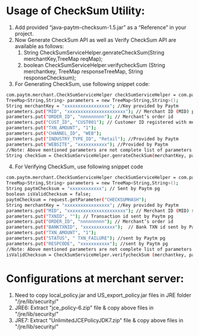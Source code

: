 # Usage of CheckSum Utility:  
 1. Add provided “java-paytm-checksum-1.5.jar” as a “Reference” in your project.
 2. Now Generate CheckSum API as well as Verify CheckSum API are available as follows:
    1. String CheckSumServiceHelper.genrateCheckSum(String merchantKey,TreeMap reqMap);
    2. boolean  CheckSumServiceHelper.verifycheckSum (String merchantkey, TreeMap   responseTreeMap, String responseChecksum);
 3. For Generating CheckSum, use following snippet code:
```sh
com.paytm.merchant.CheckSumServiceHelper checkSumServiceHelper = com.paytm.merchant.CheckSumServiceHelper.getCheckSumServiceHelper();
TreeMap<String,String> parameters = new TreeMap<String,String>();
String merchantKey = "xxxxxxxxxxxxxxxxx"; //Key provided by Paytm
parameters.put("MID", "xxxxxxxxxxxxxxxxxxxxxx"); // Merchant ID (MID) provided by Paytm
parameters.put("ORDER_ID", "nnnnnnnnn"); // Merchant’s order id
parameters.put("CUST_ID", "CUST001"); // Customer ID registered with merchant
parameters.put("TXN_AMOUNT", "1");
parameters.put("CHANNEL_ID", "WEB");
parameters.put("INDUSTRY_TYPE_ID", "Retail"); //Provided by Paytm
parameters.put("WEBSITE", "xxxxxxxxxxx"); //Provided by Paytm
//Note: Above mentioned parameters are not complete list of parameters. Please refer integration document for additional parameters which need to be passed.
String checkSum = CheckSumServiceHelper.genrateCheckSum(merchantKey, parameters);
```

4. For Verifying CheckSum, use following snippet code
```sh
com.paytm.merchant.CheckSumServiceHelper checkSumServiceHelper = com.paytm.merchant.CheckSumServiceHelper.getCheckSumServiceHelper();
TreeMap<String,String> parameters = new TreeMap<String,String>();
String paytmChecksum = "xxxxxxxxxxxx"; // Sent by Paytm pg
boolean isValidChecksum = false;
paytmChecksum = request.getParameter("CHECKSUMHASH");
String merchantKey = "xxxxxxxxxxxxxxxxx"; //Key provided by Paytm
parameters.put("MID", "xxxxxxxxxxxxxxxxxxxxxx"); // Merchant ID (MID) sent by Paytm pg
parameters.put("TXNID", ""); // Transaction id sent by Paytm pg
parameters.put("ORDER_ID", "nnnnnnnnn"); // Merchant’s order id
parameters.put("BANKTXNID", "xxxxxxxxxxxx");  // Bank TXN id sent by Paytm pg
parameters.put("TXN_AMOUNT", "1");
parameters.put("STATUS", " TXN_FAILURE"); //sent by Paytm pg
parameters.put("RESPCODE", "xxxxxxxxxxx"); //sent by Paytm pg
//Note: Above mentioned parameters are not complete list of parameters. Please refer integration document for additional parameters which need to be passed.
isValidChecksum = CheckSumServiceHelper.verifycheckSum (merchantkey, parameters, paytmChecksum);
```

# Configurations at merchant server: 
 1. Need to copy local_policy.jar and US_export_policy.jar files in JRE folder "/jre/lib/security/"
 2. JRE6: Extract "jce_policy-6.zip" file & copy above files in "/jre/lib/security/"
 3. JRE7: Extract "UnlimitedJCEPolicyJDK7.zip" file & copy above files in "/jre/lib/security/"

